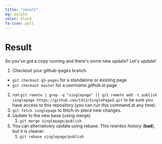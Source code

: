```yaml
---
title: "result"
bg: purple
color: black
fa-icon: poll
---
```


# Result

So you've got a copy running and there's some new update? Let's update!

1. Checkout your github-pages branch
  - `git checkout gh-pages` for a standalone or existing page
  - `git checkout master` for a *username.github.io* page
2. run `git remote | grep -q "singlepage" || git remote add -t publish singlepage https://github.com/t413/SinglePaged.git` to be sure you have access to this repository (you can run this command at any time).
2. `git fetch singlepage` to fetch-in-place new changes.
3. Update to the new base (using merge)
    1. `git merge singlepage/publish`
4. You can alternatively update using rebase. This *rewrites history* (**bad**), but it is cleaner.
    1. `git rebase singlepage/publish`
